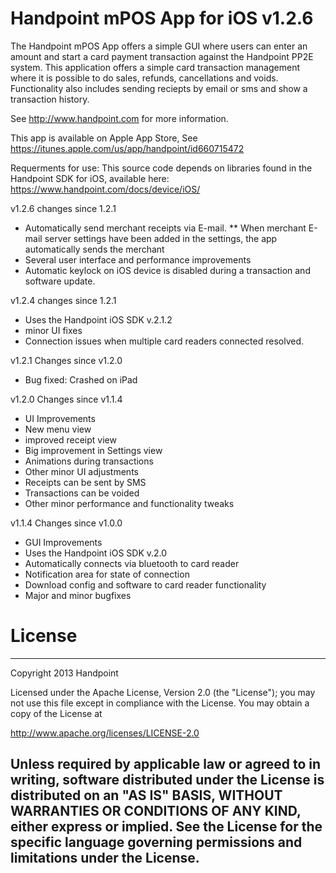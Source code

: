Handpoint mPOS App for iOS v1.2.6
===============
The Handpoint mPOS App offers a simple GUI where users can enter an amount and start a card payment transaction against the Handpoint PP2E system. This application offers a simple card transaction management where it is possible to do sales, refunds, cancellations and voids. Functionality also includes sending reciepts by email or sms and show a transaction history.

See http://www.handpoint.com for more information.

This app is available on Apple App Store, See https://itunes.apple.com/us/app/handpoint/id660715472
 
Requerments for use:
This source code depends on libraries found in the Handpoint SDK for iOS, available here: https://www.handpoint.com/docs/device/iOS/

v1.2.6 changes since 1.2.1
* Automatically send merchant receipts via E-mail.
** When merchant E-mail server settings have been added in the settings, the app automatically sends the merchant  
* Several user interface and performance improvements
* Automatic keylock on iOS device is disabled during a transaction and software update.

v1.2.4 changes since 1.2.1
* Uses the Handpoint iOS SDK v.2.1.2
* minor UI fixes
* Connection issues when multiple card readers connected resolved.

v1.2.1 Changes since v1.2.0
* Bug fixed: Crashed on iPad

v1.2.0 Changes since v1.1.4
* UI Improvements
* New menu view
* improved  receipt view
* Big improvement in Settings view
* Animations during transactions
* Other minor UI adjustments
* Receipts can be sent by SMS
* Transactions can be voided
* Other minor performance and functionality tweaks

v1.1.4 Changes since v1.0.0
* GUI Improvements
* Uses the Handpoint iOS SDK v.2.0
* Automatically connects via bluetooth to card reader
* Notification area for state of connection
* Download config and software to card reader functionality
* Major and minor bugfixes

License
===============
------------------------
 Copyright 2013 Handpoint

 Licensed under the Apache License, Version 2.0 (the "License");
 you may not use this file except in compliance with the License.
 You may obtain a copy of the License at

 http://www.apache.org/licenses/LICENSE-2.0

 Unless required by applicable law or agreed to in writing, software
 distributed under the License is distributed on an "AS IS" BASIS,
 WITHOUT WARRANTIES OR CONDITIONS OF ANY KIND, either express or implied.
 See the License for the specific language governing permissions and
 limitations under the License.
 ------------------------
